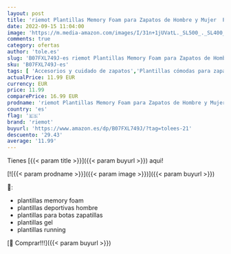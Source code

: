 ```yaml
---
layout: post
title: 'riemot Plantillas Memory Foam para Zapatos de Hombre y Mujer  Plantillas para Zapatillas Botas  Cómodas y Amortiguación para Trabajo  Deportes  Caminar  Senderismo Negro 46 EU'
date: 2022-09-15 11:04:00
image: 'https://m.media-amazon.com/images/I/31n+1jUVatL._SL500_._SL400_.jpg'
comments: true
category: ofertas
author: 'tole.es'
slug: 'B07FXL749J-es riemot Plantillas Memory Foam para Zapatos de Hombre y...'
sku: 'B07FXL749J-es'
tags: [ 'Accesorios y cuidado de zapatos','Plantillas cómodas para zapatos','Plantillas para zapatos','Zapatos y complementos','riemot','zapatos','🇪🇸', ]
actualPrice: 11.99 EUR
currency: EUR
price: 11.99
comparePrice: 16.99 EUR
prodname: 'riemot Plantillas Memory Foam para Zapatos de Hombre y Mujer  Plantillas para Zapatillas Botas  Cómodas y Amortiguación para Trabajo  Deportes  Caminar  Senderismo Negro 46 EU'
country: 'es'
flag: '🇪🇸'
brand: 'riemot'
buyurl: 'https://www.amazon.es/dp/B07FXL749J/?tag=tolees-21'
descuento: '29.43'
average: '11.99'
---
```


Tienes [{{< param title >}}]({{< param buyurl >}}) aqui!

[![{{< param prodname >}}]({{< param image >}})]({{< param buyurl >}})

🔎:

- plantillas memory foam
- plantillas deportivas hombre
- plantillas para botas zapatillas
- plantillas gel
- plantillas running

[🛒 Comprar!!!]({{< param buyurl >}})
